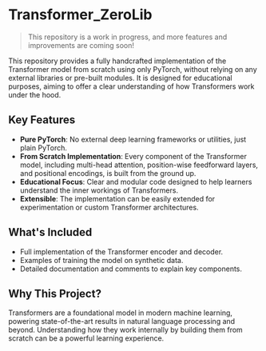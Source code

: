 # Transformer_ZeroLib

> This repository is a work in progress, and more features and improvements are coming soon!

This repository provides a fully handcrafted implementation of the Transformer model from scratch using only PyTorch, without relying on any external libraries or pre-built modules. It is designed for educational purposes, aiming to offer a clear understanding of how Transformers work under the hood.

## Key Features

- **Pure PyTorch**: No external deep learning frameworks or utilities, just plain PyTorch.
- **From Scratch Implementation**: Every component of the Transformer model, including multi-head attention, position-wise feedforward layers, and positional encodings, is built from the ground up.
- **Educational Focus**: Clear and modular code designed to help learners understand the inner workings of Transformers.
- **Extensible**: The implementation can be easily extended for experimentation or custom Transformer architectures.

## What's Included

- Full implementation of the Transformer encoder and decoder.
- Examples of training the model on synthetic data.
- Detailed documentation and comments to explain key components.

## Why This Project?

Transformers are a foundational model in modern machine learning, powering state-of-the-art results in natural language processing and beyond. Understanding how they work internally by building them from scratch can be a powerful learning experience.
